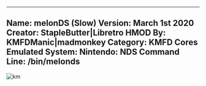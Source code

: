 -----------------------
Name: melonDS (Slow)
Version: March 1st 2020
Creator: StapleButter|Libretro
HMOD By: KMFDManic|madmonkey
Category: KMFD Cores
Emulated System: Nintendo: NDS
Command Line: /bin/melonds
-----------------------
![km](https://i.imgur.com/Dx7YUsW.png)
